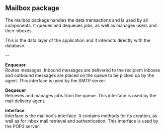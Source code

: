 ## Mailbox package

The mailbox package handles the data transactions and is used by all
components. It queues and dequeues jobs, as well as manages users and
their inboxes.

This is the data layer of the application and it interacts directly with 
the database.  

--

__Enqueuer__  
Routes messages. Inbound messages are delivered to the recipient inboxes and outbound messages are placed on the queue to be picked up by the agent. This interface is used by the SMTP server.

__Dequeuer__  
Retrieves and manages jobs from the queue. This interface is used by the mail delivery agent.

__Interface__  
Interface is the mailbox's interface. It contains methods for its creation, as well as for inbox mail retrieval and authentication. This interface is used by the POP3 server.
